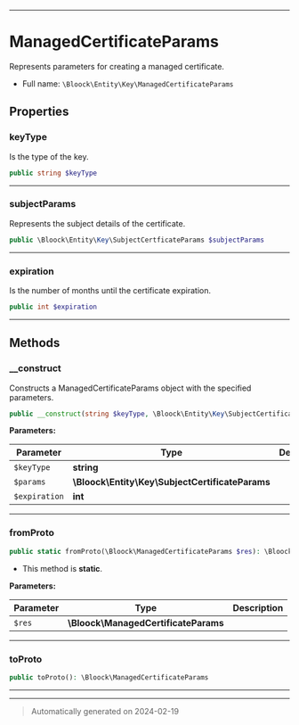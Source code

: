 ***

# ManagedCertificateParams

Represents parameters for creating a managed certificate.



* Full name: `\Bloock\Entity\Key\ManagedCertificateParams`



## Properties


### keyType

Is the type of the key.

```php
public string $keyType
```






***

### subjectParams

Represents the subject details of the certificate.

```php
public \Bloock\Entity\Key\SubjectCertficateParams $subjectParams
```






***

### expiration

Is the number of months until the certificate expiration.

```php
public int $expiration
```






***

## Methods


### __construct

Constructs a ManagedCertificateParams object with the specified parameters.

```php
public __construct(string $keyType, \Bloock\Entity\Key\SubjectCertificateParams $params, int $expiration): mixed
```








**Parameters:**

| Parameter | Type | Description |
|-----------|------|-------------|
| `$keyType` | **string** |  |
| `$params` | **\Bloock\Entity\Key\SubjectCertificateParams** |  |
| `$expiration` | **int** |  |





***

### fromProto



```php
public static fromProto(\Bloock\ManagedCertificateParams $res): \Bloock\Entity\Key\ManagedCertificateParams
```



* This method is **static**.




**Parameters:**

| Parameter | Type | Description |
|-----------|------|-------------|
| `$res` | **\Bloock\ManagedCertificateParams** |  |





***

### toProto



```php
public toProto(): \Bloock\ManagedCertificateParams
```












***


***
> Automatically generated on 2024-02-19
